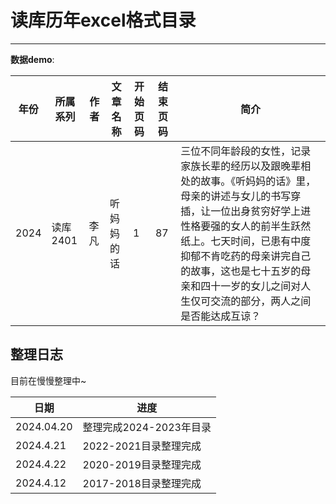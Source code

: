 # 读库历年excel格式目录

---



**数据demo**:

| 年份 | 所属系列 | 作者 | 文章名称   | 开始页码 | 结束页码 | 简介                                                         |
| ---- | -------- | ---- | ---------- | -------- | -------- | ------------------------------------------------------------ |
| 2024 | 读库2401 | 李凡 | 听妈妈的话 | 1        | 87       | 三位不同年龄段的女性，记录家族长辈的经历以及跟晚辈相处的故事。《听妈妈的话》里，母亲的讲述与女儿的书写穿插，让一位出身贫穷好学上进性格要强的女人的前半生跃然纸上。七天时间，已患有中度抑郁不肯吃药的母亲讲完自己的故事，这也是七十五岁的母亲和四十一岁的女儿之间对人生仅可交流的部分，两人之间是否能达成互谅？ |

## 整理日志

目前在慢慢整理中~

| 日期       | 进度                    |
| ---------- | ----------------------- |
| 2024.04.20 | 整理完成2024-2023年目录 |
| 2024.4.21  | 2022-2021目录整理完成   |
| 2024.4.22  | 2020-2019目录整理完成   |
| 2024.4.12  | 2017-2018目录整理完成   |

